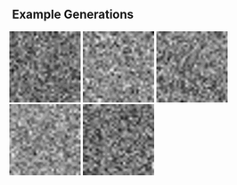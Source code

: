##  Example Generations

![](/assets/output_3.gif)
![](/assets/output_4.gif)
![](/assets/output_5.gif)
![](/assets/output_8.gif)
![](/assets/output_9.gif)
